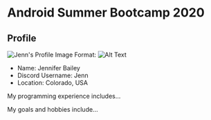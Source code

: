 # Android Summer Bootcamp 2020

## Profile

![Jenn's Profile Image](/images/profile_photo.png)
Format: ![Alt Text](url)

* Name: Jennifer Bailey
* Discord Username: Jenn
* Location: Colorado, USA

My programming experience includes...

My goals and hobbies include...

 
